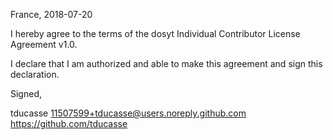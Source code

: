 France, 2018-07-20

I hereby agree to the terms of the dosyt Individual Contributor License
Agreement v1.0.

I declare that I am authorized and able to make this agreement and sign this
declaration.

Signed,

tducasse 11507599+tducasse@users.noreply.github.com https://github.com/tducasse
